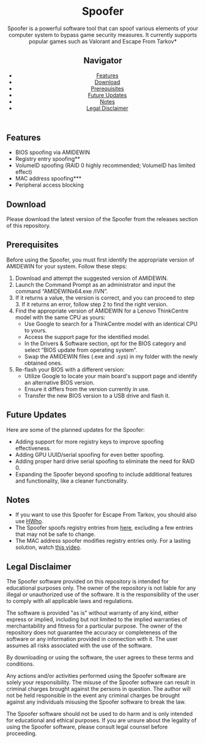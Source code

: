<header>
  <h1>Spoofer</h1>
  <section id="intro">
    <p>Spoofer is a powerful software tool that can spoof various elements of your computer system to bypass game security measures. It currently supports popular games such as Valorant and Escape From Tarkov*</p>
  </section>
  <nav>
    <h2>Navigator</h2>
    <ul>
      <li>
        <a href="#features">Features</a>
      </li>
      <li>
        <a href="#download">Download</a>
      </li>
      <li>
        <a href="#prerequisites">Prerequisites</a>
      </li>
      <li>
        <a href="#updates">Future Updates</a>
      </li>
      <li>
        <a href="#notes">Notes</a>
      </li>
      <li>
        <a href="#disclaimer">Legal Disclaimer</a>
      </li>
    </ul>
  </nav>
</header>
<section id="features">
  <h2>Features</h2>
  <ul>
    <li>BIOS spoofing via AMIDEWIN</li>
    <li>Registry entry spoofing**</li>
    <li>VolumeID spoofing (RAID 0 highly recommended; VolumeID has limited effect)</li>
    <li>MAC address spoofing***</li>
    <li>Peripheral access blocking</li>
  </ul>
</section>
<section id="download">
  <h2>Download</h2>
  <p>Please download the latest version of the Spoofer from the releases section of this repository.</p>
</section>
<section id="prerequisites">
  <h2>Prerequisites</h2>
  <p>Before using the Spoofer, you must first identify the appropriate version of AMIDEWIN for your system. Follow these steps:</p>
  <ol>
    <li>Download and attempt the suggested version of AMIDEWIN.</li>
    <li>Launch the Command Prompt as an administrator and input the command &ldquo;AMIDEWINx64.exe /IVN&rdquo;.</li>
    <li>If it returns a value, the version is correct, and you can proceed to step 3. If it returns an error, follow step 2 to find the right version.</li>
    <li>Find the appropriate version of AMIDEWIN for a Lenovo ThinkCentre model with the same CPU as yours: <ul>
        <li>Use Google to search for a ThinkCentre model with an identical CPU to yours.</li>
        <li>Access the support page for the identified model.</li>
        <li>In the Drivers &amp; Software section, opt for the BIOS category and select &ldquo;BIOS update from operating system&rdquo;.</li>
        <li>Swap the AMIDEWIN files (.exe and .sys) in my folder with the newly obtained ones.</li>
      </ul>
    </li>
    <li>Re-flash your BIOS with a different version: <ul>
        <li>Utilize Google to locate your main board's support page and identify an alternative BIOS version.</li>
        <li>Ensure it differs from the version currently in use.</li>
        <li>Transfer the new BIOS version to a USB drive and flash it.</li>
      </ul>
    </li>
  </ol>
</section>
<section id="updates">
  <h2>Future Updates</h2>
  <p>Here are some of the planned updates for the Spoofer:</p>
  <ul>
    <li>Adding support for more registry keys to improve spoofing effectiveness.</li>
    <li>Adding GPU UUID/serial spoofing for even better spoofing.</li>
    <li>Adding proper hard drive serial spoofing to eliminate the need for RAID 0.</li>
    <li>Expanding the Spoofer beyond spoofing to include additional features and functionality, like a cleaner functionality.</li>
  </ul>
</section>
<section id="notes">
  <h2>Notes</h2>
  <ul>
    <li>If you want to use this Spoofer for Escape From Tarkov, you should also use <a href="https://www.unknowncheats.me/forum/escape-from-tarkov/494040-hwho-slightly-fun-bsg-launcher-hwid-check-bypass.html">HWho</a>. </li>
    <li>The Spoofer spoofs registry entries from <a href="https://github.com/volatilityfoundation/artifacts/tree/master/Microsoft/Windows/Registry%20Keys">here</a>, excluding a few entries that may not be safe to change. </li>
    <li>The MAC address spoofer modifies registry entries only. For a lasting solution, watch <a href="https://www.youtube.com/watch?v=wgJr5F0S8f4">this video</a>. </li>
  </ul>
</section>
<section id="disclaimer">
  <h2>Legal Disclaimer</h2>
	<p>The Spoofer software provided on this repository is intended for educational purposes only. The owner of the repository is not liable for any illegal or unauthorized use of the software. It is the responsibility of the user to comply with all applicable laws and regulations.</p>
	<p>The software is provided "as is" without warranty of any kind, either express or implied, including but not limited to the implied warranties of merchantability and fitness for a particular purpose. The owner of the repository does not guarantee the accuracy or completeness of the software or any information provided in connection with it. The user assumes all risks associated with the use of the software.</p>
	<p>By downloading or using the software, the user agrees to these terms and conditions.</p>
	<p>Any actions and/or activities performed using the Spoofer software are solely your responsibility. The misuse of the Spoofer software can result in criminal charges brought against the persons in question. The author will not be held responsible in the event any criminal charges be brought against any individuals misusing the Spoofer software to break the law.</p>
	<p>The Spoofer software should not be used to do harm and is only intended for educational and ethical purposes. If you are unsure about the legality of using the Spoofer software, please consult legal counsel before proceeding.</p>
</section>
